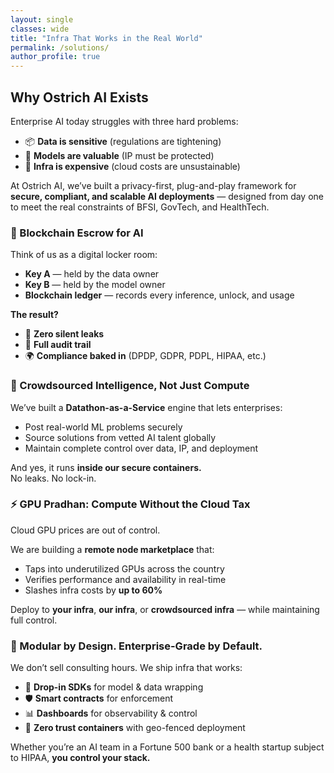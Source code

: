 ```yaml
---
layout: single
classes: wide
title: "Infra That Works in the Real World"
permalink: /solutions/
author_profile: true
---
```


## Why Ostrich AI Exists

Enterprise AI today struggles with three hard problems:

- 📦 **Data is sensitive** (regulations are tightening)  
- 🔐 **Models are valuable** (IP must be protected)  
- 💸 **Infra is expensive** (cloud costs are unsustainable)

At Ostrich AI, we’ve built a privacy-first, plug-and-play framework for **secure, compliant, and scalable AI deployments** — designed from day one to meet the real constraints of BFSI, GovTech, and HealthTech.


### 🔄 Blockchain Escrow for AI

Think of us as a digital locker room:

- **Key A** — held by the data owner  
- **Key B** — held by the model owner  
- **Blockchain ledger** — records every inference, unlock, and usage

**The result?**

- 🔐 **Zero silent leaks**  
- 📜 **Full audit trail**  
- 🌍 **Compliance baked in** (DPDP, GDPR, PDPL, HIPAA, etc.)

### 🧠 Crowdsourced Intelligence, Not Just Compute

We’ve built a **Datathon-as-a-Service** engine that lets enterprises:

- Post real-world ML problems securely  
- Source solutions from vetted AI talent globally  
- Maintain complete control over data, IP, and deployment

And yes, it runs **inside our secure containers.**  
No leaks. No lock-in.

### ⚡ GPU Pradhan: Compute Without the Cloud Tax

Cloud GPU prices are out of control.

We are building a **remote node marketplace** that:

- Taps into underutilized GPUs across the country  
- Verifies performance and availability in real-time  
- Slashes infra costs by **up to 60%**

Deploy to **your infra**, **our infra**, or **crowdsourced infra** — while maintaining full control.

### 🧱 Modular by Design. Enterprise-Grade by Default.

We don’t sell consulting hours. We ship infra that works:

- 🧩 **Drop-in SDKs** for model & data wrapping  
- 🛡️ **Smart contracts** for enforcement  
- 📊 **Dashboards** for observability & control  
- 🔐 **Zero trust containers** with geo-fenced deployment

Whether you’re an AI team in a Fortune 500 bank or a health startup subject to HIPAA, **you control your stack.**
